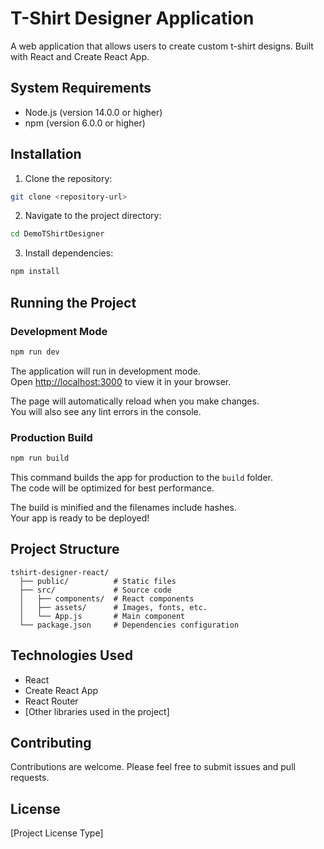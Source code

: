 # T-Shirt Designer Application

A web application that allows users to create custom t-shirt designs. Built with React and Create React App.

## System Requirements

- Node.js (version 14.0.0 or higher)
- npm (version 6.0.0 or higher)

## Installation

1. Clone the repository:
```bash
git clone <repository-url>
```

2. Navigate to the project directory:
```bash
cd DemoTShirtDesigner
```

3. Install dependencies:
```bash
npm install
```

## Running the Project

### Development Mode

```bash
npm run dev
```

The application will run in development mode.\
Open [http://localhost:3000](http://localhost:3000) to view it in your browser.

The page will automatically reload when you make changes.\
You will also see any lint errors in the console.

### Production Build

```bash
npm run build
```

This command builds the app for production to the `build` folder.\
The code will be optimized for best performance.

The build is minified and the filenames include hashes.\
Your app is ready to be deployed!

## Project Structure

```
tshirt-designer-react/
  ├── public/          # Static files
  ├── src/             # Source code
  │   ├── components/  # React components
  │   ├── assets/      # Images, fonts, etc.
  │   └── App.js       # Main component
  └── package.json     # Dependencies configuration
```

## Technologies Used

- React
- Create React App
- React Router
- [Other libraries used in the project]

## Contributing

Contributions are welcome. Please feel free to submit issues and pull requests.

## License

[Project License Type]
